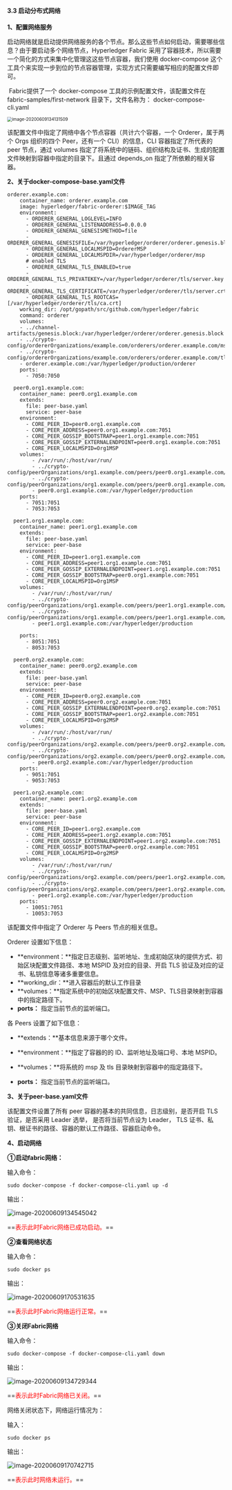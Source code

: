 #### 3.3 启动分布式网络

**1、配置网络服务**

​     启动网络就是启动提供网络服务的各个节点。那么这些节点如何启动，需要哪些信息？由于要启动多个网络节点，Hyperledger Fabric 采用了容器技术，所以需要一个简化的方式来集中化管理这这些节点容器，我们使用 docker-compose 这个工具个来实现一步到位的节点容器管理，实现方式只需要编写相应的配置文件即可。

​      Fabric提供了一个 docker-compose 工具的示例配置文件，该配置文件在 fabric-samples/first-network 目录下，文件名称为： docker-compose-cli.yaml

<img src="https://tva1.sinaimg.cn/large/007S8ZIlly1ggqqtm73u5j30jt0aradg.jpg" alt="image-20200609134131509" style="zoom:70%;" />

该配置文件中指定了网络中各个节点容器（共计六个容器，一个 Orderer，属于两个 Orgs 组织的四个 Peer，还有一个 CLI）的信息，CLI 容器指定了所代表的 peer 节点，通过 volumes 指定了将系统中的链码、组织结构及证书、生成的配置文件映射到容器中指定的目录下。且通过 depends_on 指定了所依赖的相关容器。

**2、关于docker-compose-base.yaml文件**

```
orderer.example.com:
    container_name: orderer.example.com
    image: hyperledger/fabric-orderer:$IMAGE_TAG
    environment:
      - ORDERER_GENERAL_LOGLEVEL=INFO
      - ORDERER_GENERAL_LISTENADDRESS=0.0.0.0
      - ORDERER_GENERAL_GENESISMETHOD=file
      - ORDERER_GENERAL_GENESISFILE=/var/hyperledger/orderer/orderer.genesis.block
      - ORDERER_GENERAL_LOCALMSPID=OrdererMSP
      - ORDERER_GENERAL_LOCALMSPDIR=/var/hyperledger/orderer/msp
      # enabled TLS
      - ORDERER_GENERAL_TLS_ENABLED=true
      - ORDERER_GENERAL_TLS_PRIVATEKEY=/var/hyperledger/orderer/tls/server.key
      - ORDERER_GENERAL_TLS_CERTIFICATE=/var/hyperledger/orderer/tls/server.crt
      - ORDERER_GENERAL_TLS_ROOTCAS=[/var/hyperledger/orderer/tls/ca.crt]
    working_dir: /opt/gopath/src/github.com/hyperledger/fabric
    command: orderer
    volumes:
    - ../channel-artifacts/genesis.block:/var/hyperledger/orderer/orderer.genesis.block
    - ../crypto-config/ordererOrganizations/example.com/orderers/orderer.example.com/msp:/var/hyperledger/orderer/msp
    - ../crypto-config/ordererOrganizations/example.com/orderers/orderer.example.com/tls/:/var/hyperledger/orderer/tls
    - orderer.example.com:/var/hyperledger/production/orderer
    ports:
      - 7050:7050

  peer0.org1.example.com:
    container_name: peer0.org1.example.com
    extends:
      file: peer-base.yaml
      service: peer-base
    environment:
      - CORE_PEER_ID=peer0.org1.example.com
      - CORE_PEER_ADDRESS=peer0.org1.example.com:7051
      - CORE_PEER_GOSSIP_BOOTSTRAP=peer1.org1.example.com:7051
      - CORE_PEER_GOSSIP_EXTERNALENDPOINT=peer0.org1.example.com:7051
      - CORE_PEER_LOCALMSPID=Org1MSP
    volumes:
        - /var/run/:/host/var/run/
        - ../crypto-config/peerOrganizations/org1.example.com/peers/peer0.org1.example.com/msp:/etc/hyperledger/fabric/msp
        - ../crypto-config/peerOrganizations/org1.example.com/peers/peer0.org1.example.com/tls:/etc/hyperledger/fabric/tls
        - peer0.org1.example.com:/var/hyperledger/production
    ports:
      - 7051:7051
      - 7053:7053

  peer1.org1.example.com:
    container_name: peer1.org1.example.com
    extends:
      file: peer-base.yaml
      service: peer-base
    environment:
      - CORE_PEER_ID=peer1.org1.example.com
      - CORE_PEER_ADDRESS=peer1.org1.example.com:7051
      - CORE_PEER_GOSSIP_EXTERNALENDPOINT=peer1.org1.example.com:7051
      - CORE_PEER_GOSSIP_BOOTSTRAP=peer0.org1.example.com:7051
      - CORE_PEER_LOCALMSPID=Org1MSP
    volumes:
        - /var/run/:/host/var/run/
        - ../crypto-config/peerOrganizations/org1.example.com/peers/peer1.org1.example.com/msp:/etc/hyperledger/fabric/msp
        - ../crypto-config/peerOrganizations/org1.example.com/peers/peer1.org1.example.com/tls:/etc/hyperledger/fabric/tls
        - peer1.org1.example.com:/var/hyperledger/production

    ports:
      - 8051:7051
      - 8053:7053

  peer0.org2.example.com:
    container_name: peer0.org2.example.com
    extends:
      file: peer-base.yaml
      service: peer-base
    environment:
      - CORE_PEER_ID=peer0.org2.example.com
      - CORE_PEER_ADDRESS=peer0.org2.example.com:7051
      - CORE_PEER_GOSSIP_EXTERNALENDPOINT=peer0.org2.example.com:7051
      - CORE_PEER_GOSSIP_BOOTSTRAP=peer1.org2.example.com:7051
      - CORE_PEER_LOCALMSPID=Org2MSP
    volumes:
        - /var/run/:/host/var/run/
        - ../crypto-config/peerOrganizations/org2.example.com/peers/peer0.org2.example.com/msp:/etc/hyperledger/fabric/msp
        - ../crypto-config/peerOrganizations/org2.example.com/peers/peer0.org2.example.com/tls:/etc/hyperledger/fabric/tls
        - peer0.org2.example.com:/var/hyperledger/production
    ports:
      - 9051:7051
      - 9053:7053

  peer1.org2.example.com:
    container_name: peer1.org2.example.com
    extends:
      file: peer-base.yaml
      service: peer-base
    environment:
      - CORE_PEER_ID=peer1.org2.example.com
      - CORE_PEER_ADDRESS=peer1.org2.example.com:7051
      - CORE_PEER_GOSSIP_EXTERNALENDPOINT=peer1.org2.example.com:7051
      - CORE_PEER_GOSSIP_BOOTSTRAP=peer0.org2.example.com:7051
      - CORE_PEER_LOCALMSPID=Org2MSP
    volumes:
        - /var/run/:/host/var/run/
        - ../crypto-config/peerOrganizations/org2.example.com/peers/peer1.org2.example.com/msp:/etc/hyperledger/fabric/msp
        - ../crypto-config/peerOrganizations/org2.example.com/peers/peer1.org2.example.com/tls:/etc/hyperledger/fabric/tls
        - peer1.org2.example.com:/var/hyperledger/production
    ports:
      - 10051:7051
      - 10053:7053
```

该配置文件中指定了 Orderer 与 Peers 节点的相关信息。

Orderer 设置如下信息：

- **environment：**指定日志级别、监听地址、生成初始区块的提供方式、初始区块配置文件路径、本地 MSPID 及对应的目录、开启 TLS 验证及对应的证书、私钥信息等诸多重要信息。
- **working_dir：**进入容器后的默认工作目录
- **volumes：**指定系统中的初始区块配置文件、MSP、TLS目录映射到容器中的指定路径下。
- **ports：** 指定当前节点的监听端口。

各 Peers 设置了如下信息：

- **extends：**基本信息来源于哪个文件。

- **environment：**指定了容器的的 ID、监听地址及端口号、本地 MSPID。
- **volumes：**将系统的 msp 及 tls 目录映射到容器中的指定路径下。
- **ports：** 指定当前节点的监听端口。

**3、关于peer-base.yaml文件**

该配置文件设置了所有 peer 容器的基本的共同信息，日志级别，是否开启 TLS 验证，是否采用 Leader 选举， 是否将当前节点设为 Leader， TLS 证书、私钥、根证书的路径、容器的默认工作路径、容器启动命令。

**4、启动网络**

**①启动fabric网络：**

输入命令：

```
sudo docker-compose -f docker-compose-cli.yaml up -d
```

输出：

![image-20200609134545042](https://tva1.sinaimg.cn/large/007S8ZIlly1ggqqtl61kbj30wg0agwhh.jpg)

==<font color=red>表示此时Fabric网络已成功启动。</font>==

**②查看网络状态**

输入命令：

```
sudo docker ps
```

输出：

![image-20200609170531635](https://tva1.sinaimg.cn/large/007S8ZIlly1ggqqtn5w66j30yb08dadr.jpg)

==<font color=red>表示此时Fabric网络运行正常。</font>==

**③关闭Fabric网络**

输入命令：

```
sudo docker-compose -f docker-compose-cli.yaml down
```

输出：

![image-20200609134729344](https://tva1.sinaimg.cn/large/007S8ZIlly1ggqqtmq8r8j30tm07rmz6.jpg)

==<font color=red>表示此时Fabric网络已关闭。</font>==

网络关闭状态下，网络运行情况为：

输入：

```
sudo docker ps
```

输出：

![image-20200609170742715](https://tva1.sinaimg.cn/large/007S8ZIlly1ggqqtksdyxj30xe01mgm3.jpg)

==<font color=red>表示此时网络未运行。</font>==